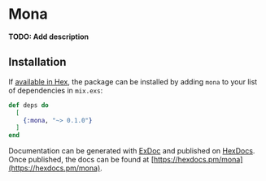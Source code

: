 # Mona

**TODO: Add description**

## Installation

If [available in Hex](https://hex.pm/docs/publish), the package can be installed
by adding `mona` to your list of dependencies in `mix.exs`:

```elixir
def deps do
  [
    {:mona, "~> 0.1.0"}
  ]
end
```

Documentation can be generated with [ExDoc](https://github.com/elixir-lang/ex_doc)
and published on [HexDocs](https://hexdocs.pm). Once published, the docs can
be found at [https://hexdocs.pm/mona](https://hexdocs.pm/mona).

